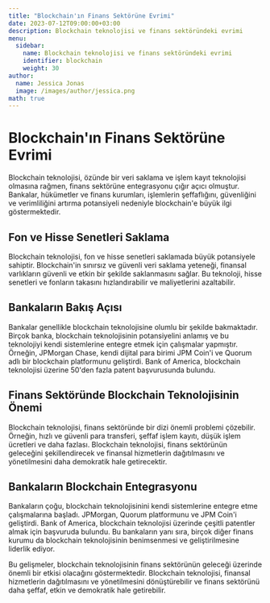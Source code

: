 ```yaml
---
title: "Blockchain'ın Finans Sektörüne Evrimi"
date: 2023-07-12T09:00:00+03:00
description: Blockchain teknolojisi ve finans sektöründeki evrimi
menu:
  sidebar:
    name: Blockchain teknolojisi ve finans sektöründeki evrimi
    identifier: blockchain
    weight: 30
author:
  name: Jessica Jonas
  image: /images/author/jessica.png
math: true
---
```

# Blockchain'ın Finans Sektörüne Evrimi

Blockchain teknolojisi, özünde bir veri saklama ve işlem kayıt teknolojisi olmasına rağmen, finans sektörüne entegrasyonu çığır açıcı olmuştur. Bankalar, hükümetler ve finans kurumları, işlemlerin şeffaflığını, güvenliğini ve verimliliğini artırma potansiyeli nedeniyle blockchain'e büyük ilgi göstermektedir.

## Fon ve Hisse Senetleri Saklama

Blockchain teknolojisi, fon ve hisse senetleri saklamada büyük potansiyele sahiptir. Blockchain'in sınırsız ve güvenli veri saklama yeteneği, finansal varlıkların güvenli ve etkin bir şekilde saklanmasını sağlar. Bu teknoloji, hisse senetleri ve fonların takasını hızlandırabilir ve maliyetlerini azaltabilir.

## Bankaların Bakış Açısı

Bankalar genellikle blockchain teknolojisine olumlu bir şekilde bakmaktadır. Birçok banka, blockchain teknolojisinin potansiyelini anlamış ve bu teknolojiyi kendi sistemlerine entegre etmek için çalışmalar yapmıştır. Örneğin, JPMorgan Chase, kendi dijital para birimi JPM Coin'i ve Quorum adlı bir blockchain platformunu geliştirdi. Bank of America, blockchain teknolojisi üzerine 50'den fazla patent başvurusunda bulundu.

## Finans Sektöründe Blockchain Teknolojisinin Önemi

Blockchain teknolojisi, finans sektöründe bir dizi önemli problemi çözebilir. Örneğin, hızlı ve güvenli para transferi, şeffaf işlem kayıtı, düşük işlem ücretleri ve daha fazlası. Blockchain teknolojisi, finans sektörünün geleceğini şekillendirecek ve finansal hizmetlerin dağıtılmasını ve yönetilmesini daha demokratik hale getirecektir.

## Bankaların Blockchain Entegrasyonu

Bankaların çoğu, blockchain teknolojisinini kendi sistemlerine entegre etme çalışmalarına başladı. JPMorgan, Quorum platformunu ve JPM Coin'i geliştirdi. Bank of America, blockchain teknolojisi üzerinde çeşitli patentler almak için başvuruda bulundu. Bu bankaların yanı sıra, birçok diğer finans kurumu da blockchain teknolojisinin benimsenmesi ve geliştirilmesine liderlik ediyor.

Bu gelişmeler, blockchain teknolojisinin finans sektörünün geleceği üzerinde önemli bir etkisi olacağını göstermektedir. Blockchain teknolojisi, finansal hizmetlerin dağıtılmasını ve yönetilmesini dönüştürebilir ve finans sektörünü daha şeffaf, etkin ve demokratik hale getirebilir.

